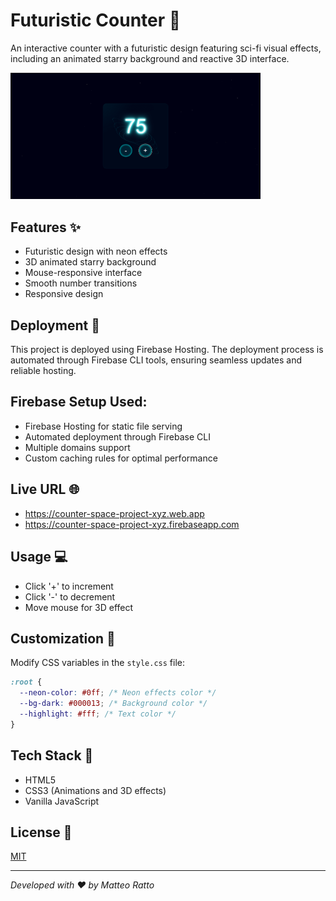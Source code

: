 # Futuristic Counter 🚀

An interactive counter with a futuristic design featuring sci-fi visual effects, including an animated starry background and reactive 3D interface.

[<img src="./public/image/screen.png" alt="Project Screenshot" width="400"/>](./public/image/screen.png)

## Features ✨

- Futuristic design with neon effects
- 3D animated starry background
- Mouse-responsive interface
- Smooth number transitions
- Responsive design

## Deployment 🚀

This project is deployed using Firebase Hosting. The deployment process is automated through Firebase CLI tools, ensuring seamless updates and reliable hosting.

## Firebase Setup Used:

- Firebase Hosting for static file serving
- Automated deployment through Firebase CLI
- Multiple domains support
- Custom caching rules for optimal performance

## Live URL 🌐

- https://counter-space-project-xyz.web.app
- https://counter-space-project-xyz.firebaseapp.com

## Usage 💻

- Click '+' to increment
- Click '-' to decrement
- Move mouse for 3D effect

## Customization 🎨

Modify CSS variables in the `style.css` file:

```css
:root {
  --neon-color: #0ff; /* Neon effects color */
  --bg-dark: #000013; /* Background color */
  --highlight: #fff; /* Text color */
}
```

## Tech Stack 🔧

- HTML5
- CSS3 (Animations and 3D effects)
- Vanilla JavaScript

## License 📄

[MIT](./LICENSE)

---

_Developed with ❤️ by Matteo Ratto_

